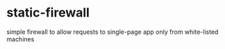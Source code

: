 # static-firewall
simple firewall to allow requests to single-page app only from white-listed machines
